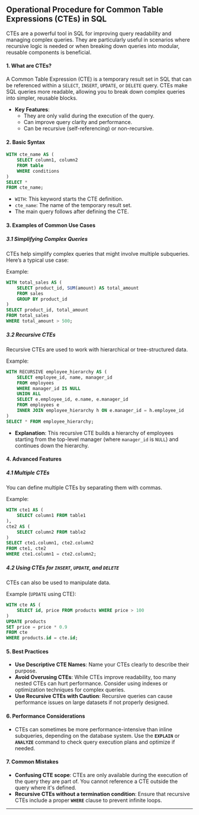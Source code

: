 ## Operational Procedure for Common Table Expressions (CTEs) in SQL


CTEs are a powerful tool in SQL for improving query readability and managing complex queries. They are particularly useful in scenarios where recursive logic is needed or when breaking down queries into modular, reusable components is beneficial.

#### 1. **What are CTEs?**
A Common Table Expression (CTE) is a temporary result set in SQL that can be referenced within a `SELECT`, `INSERT`, `UPDATE`, or `DELETE` query. CTEs make SQL queries more readable, allowing you to break down complex queries into simpler, reusable blocks.

- **Key Features**:
  - They are only valid during the execution of the query.
  - Can improve query clarity and performance.
  - Can be recursive (self-referencing) or non-recursive.


#### 2. **Basic Syntax**

```sql
WITH cte_name AS (
    SELECT column1, column2
    FROM table
    WHERE conditions
)
SELECT *
FROM cte_name;
```

- `WITH`: This keyword starts the CTE definition.
- `cte_name`: The name of the temporary result set.
- The main query follows after defining the CTE.


#### 3. **Examples of Common Use Cases**

##### 3.1 **Simplifying Complex Queries**
CTEs help simplify complex queries that might involve multiple subqueries. Here’s a typical use case:

Example:
```sql
WITH total_sales AS (
    SELECT product_id, SUM(amount) AS total_amount
    FROM sales
    GROUP BY product_id
)
SELECT product_id, total_amount
FROM total_sales
WHERE total_amount > 500;
```

##### 3.2 **Recursive CTEs**
Recursive CTEs are used to work with hierarchical or tree-structured data.

Example:
```sql
WITH RECURSIVE employee_hierarchy AS (
    SELECT employee_id, name, manager_id
    FROM employees
    WHERE manager_id IS NULL
    UNION ALL
    SELECT e.employee_id, e.name, e.manager_id
    FROM employees e
    INNER JOIN employee_hierarchy h ON e.manager_id = h.employee_id
)
SELECT * FROM employee_hierarchy;
```

- **Explanation**: This recursive CTE builds a hierarchy of employees starting from the top-level manager (where `manager_id` is `NULL`) and continues down the hierarchy.


#### 4. **Advanced Features**

##### 4.1 **Multiple CTEs**
You can define multiple CTEs by separating them with commas.

Example:
```sql
WITH cte1 AS (
    SELECT column1 FROM table1
),
cte2 AS (
    SELECT column2 FROM table2
)
SELECT cte1.column1, cte2.column2
FROM cte1, cte2
WHERE cte1.column1 = cte2.column2;
```

##### 4.2 **Using CTEs for `INSERT`, `UPDATE`, and `DELETE`**
CTEs can also be used to manipulate data.

Example (`UPDATE` using CTE):
```sql
WITH cte AS (
    SELECT id, price FROM products WHERE price > 100
)
UPDATE products
SET price = price * 0.9
FROM cte
WHERE products.id = cte.id;
```


#### 5. **Best Practices**

- **Use Descriptive CTE Names**: Name your CTEs clearly to describe their purpose.
- **Avoid Overusing CTEs**: While CTEs improve readability, too many nested CTEs can hurt performance. Consider using indexes or optimization techniques for complex queries.
- **Use Recursive CTEs with Caution**: Recursive queries can cause performance issues on large datasets if not properly designed.


#### 6. **Performance Considerations**

- CTEs can sometimes be more performance-intensive than inline subqueries, depending on the database system. Use the **`EXPLAIN`** or **`ANALYZE`** command to check query execution plans and optimize if needed.


#### 7. **Common Mistakes**

- **Confusing CTE scope**: CTEs are only available during the execution of the query they are part of. You cannot reference a CTE outside the query where it's defined.
- **Recursive CTEs without a termination condition**: Ensure that recursive CTEs include a proper **`WHERE`** clause to prevent infinite loops.

---
